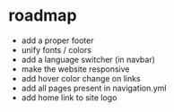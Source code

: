 # roadmap

- add a proper footer
- unify fonts / colors
- add a language switcher (in navbar)
- make the website responsive
- add hover color change on links
- add all pages present in navigation.yml
- add home link to site logo
